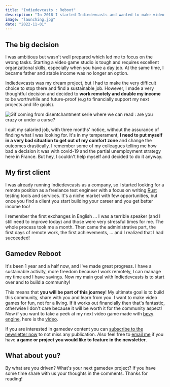 ```yaml
---
title: "Indiedevcasts : Reboot"
description: "In 2018 I started Indiedevcasts and wanted to make video games for a living. Guess what? I failed. But now I'm back with new perspectives!"
image: "launching.jpg"
date: "2022-11-01"
---
```


<!-- #9884FC -->

## The big decision

I was ambitious but wasn't well prepared which led me to focus on the wrong tasks. Starting a video game studio is tough and requires excellent organzational skills, especially when you have a day job. At the same time, I became father and stable income was no longer an option.

Indiedevcasts was my dream project, but I had to make the very difficult choice to stop there and find a sustainable job. However, I made a very thoughtful decision and decided to **work remotely and double my income** to be worthwhile and future-proof (e.g to financially support my next projects and life goals).

<img class="mx-auto max-size-md" src="/images/blog/indiedevcasts-reboot/disenchantment_crazy.gif" alt="Gif coming from disentchantment serie where we can read : are you crazy or under a curse?"/>

I quit my salaried job, with three months' notice, without the assurance of finding what I was looking for. It's in my temperament, **I need to put myself in a very bad situation to get out of my comfort zone** and change the outcomes drastically. I remember some of my colleagues telling me how bad a decision it was with covid-19 and the partial unemployment strategy here in France. But hey, I couldn't help myself and decided to do it anyway.

## My first client

I was already running Indiedevcasts as a company, so I started looking for a remote position as a freelance test engineer with a focus on writing [Rust](https://www.rust-lang.org/) testing tools and services. It's a niche market with few opportunities, but once you find a client you start building your career and you get better income too!

I remember the first exchanges in English ... I was a terrible speaker (and I still need to improve today) and those were very stressful times for me. The whole process took me a month. Then came the administrative part, the first days of remote work, the first achievements, ... and I realized that I had succeeded!

## Gamedev Reboot

It's been 1 year and a half now, and I've made great progress. I have a sustainable activity, more freedom because I work remotely, I can manage my time and I have savings. Now my main goal with Indiedevcasts is to start over and to build a community!

This means that **you will be part of this journey**! My ultimate goal is to build this community, share with you and learn from you. I want to make video games for fun, not for a living. If it works out financially then that's fantastic, otherwise I don't care because it will be worth it for the community aspect! Now if you want to take a peek at my next video game made with [bevy engine](https://bevyengine.org/), here is the [video](https://www.youtube-nocookie.com/embed/kiP0X6eFEg8).

If you are interested in gamedev content you can [subscribe to the newsletter now](http://eepurl.com/gRxLj9) to not miss any publication. Also feel free to [email me](mailto:hello@indiedevcasts.com) if you have **a game or project you would like to feature in the newsletter**.

## What about you?

By what are you driven? What's your next gamedev project? If you have some time share with us your thoughts in the comments. Thanks for reading!
